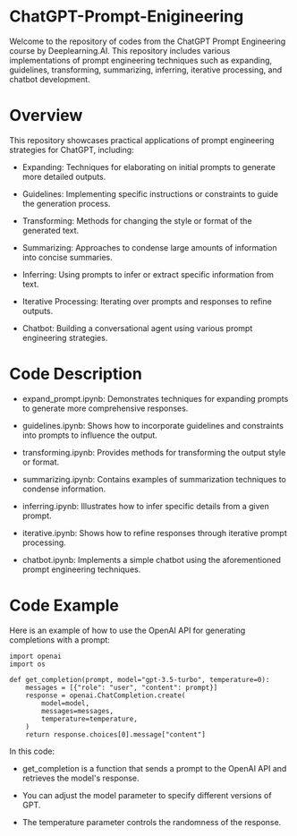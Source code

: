# ChatGPT-Prompt-Enigineering
Welcome to the repository of codes from the ChatGPT Prompt Engineering course by Deeplearning.AI. This repository includes various implementations of prompt engineering techniques such as expanding, guidelines, transforming, summarizing, inferring, iterative processing, and chatbot development.


# Overview
This repository showcases practical applications of prompt engineering strategies for ChatGPT, including:

* Expanding: Techniques for elaborating on initial prompts to generate more detailed outputs.
  
* Guidelines: Implementing specific instructions or constraints to guide the generation process.
  
* Transforming: Methods for changing the style or format of the generated text.
  
* Summarizing: Approaches to condense large amounts of information into concise summaries.
  
* Inferring: Using prompts to infer or extract specific information from text.
  
* Iterative Processing: Iterating over prompts and responses to refine outputs.
  
* Chatbot: Building a conversational agent using various prompt engineering strategies.


# Code Description
* expand_prompt.ipynb: Demonstrates techniques for expanding prompts to generate more comprehensive responses.
  
* guidelines.ipynb: Shows how to incorporate guidelines and constraints into prompts to influence the output.
  
* transforming.ipynb: Provides methods for transforming the output style or format.
  
* summarizing.ipynb: Contains examples of summarization techniques to condense information.
  
* inferring.ipynb: Illustrates how to infer specific details from a given prompt.
  
* iterative.ipynb: Shows how to refine responses through iterative prompt processing.
  
* chatbot.ipynb: Implements a simple chatbot using the aforementioned prompt engineering techniques.


# Code Example
Here is an example of how to use the OpenAI API for generating completions with a prompt:

```
import openai
import os

def get_completion(prompt, model="gpt-3.5-turbo", temperature=0): 
    messages = [{"role": "user", "content": prompt}]
    response = openai.ChatCompletion.create(
        model=model,
        messages=messages,
        temperature=temperature, 
    )
    return response.choices[0].message["content"]
```
In this code:

* get_completion is a function that sends a prompt to the OpenAI API and retrieves the model's response.
  
* You can adjust the model parameter to specify different versions of GPT.
  
* The temperature parameter controls the randomness of the response.
